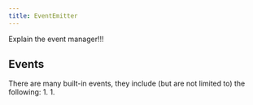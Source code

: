 ```yaml
---
title: EventEmitter
---
```

Explain the event manager!!!

## Events
There are many built-in events, they include (but are not limited to) the following:
1. 
1. 
